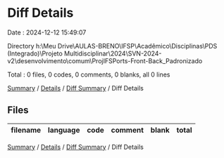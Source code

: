 # Diff Details

Date : 2024-12-12 15:49:07

Directory h:\\Meu Drive\\AULAS-BRENO\\IFSP\\Acadêmico\\Disciplinas\\PDS (Integrado)\\Projeto Multidisciplinar\\2024\\SVN-2024-v2\\desenvolvimento\\comum\\ProjIFSPorts-Front-Back_Padronizado

Total : 0 files,  0 codes, 0 comments, 0 blanks, all 0 lines

[Summary](results.md) / [Details](details.md) / [Diff Summary](diff.md) / Diff Details

## Files
| filename | language | code | comment | blank | total |
| :--- | :--- | ---: | ---: | ---: | ---: |

[Summary](results.md) / [Details](details.md) / [Diff Summary](diff.md) / Diff Details